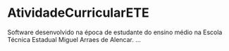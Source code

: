 # AtividadeCurricularETE
Software desenvolvido na época de estudante do ensino médio na Escola Técnica Estadual Miguel Arraes de Alencar.
...
